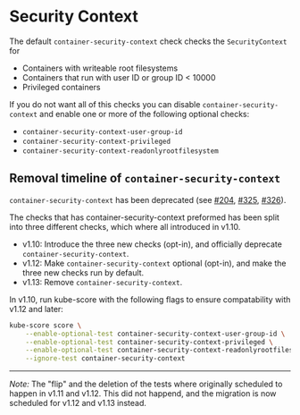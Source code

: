 # Security Context

The default `container-security-context` check checks the `SecurityContext`
for 

* Containers with writeable root filesystems
* Containers that run with user ID or group ID < 10000
* Privileged containers

If you do not want all of this checks you can disable `container-security-context`
and enable one or more of the following optional checks:

* `container-security-context-user-group-id`
* `container-security-context-privileged`
* `container-security-context-readonlyrootfilesystem`

## Removal timeline of `container-security-context`

`container-security-context` has been deprecated (see [#204](https://github.com/cheny-alf/kube-score/pull/204), [#325](https://github.com/cheny-alf/kube-score/pull/325), [#326](https://github.com/cheny-alf/kube-score/pull/326)).

The checks that has container-security-context preformed has been split into three different checks, which where all introduced in v1.10.

* v1.10: Introduce the three new checks (opt-in), and officially deprecate `container-security-context`.
* v1.12: Make `container-security-context` optional (opt-in), and make the three new checks run by default.
* v1.13: Remove `container-security-context`.

In v1.10, run kube-score with the following flags to ensure compatability with v1.12 and later:

```bash
kube-score score \
    --enable-optional-test container-security-context-user-group-id \
    --enable-optional-test container-security-context-privileged \
    --enable-optional-test container-security-context-readonlyrootfilesystem \
    --ignore-test container-security-context
```

----

_Note:_ The "flip" and the deletion of the tests where originally scheduled to happen in v1.11 and v1.12. This did not happend, and the migration is now scheduled for v1.12 and v1.13 instead.
